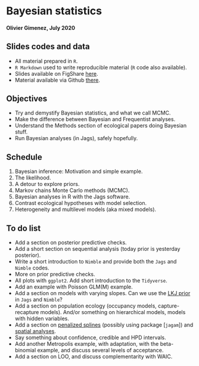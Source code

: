 # Bayesian statistics 
#### Olivier Gimenez, July 2020

## Slides codes and data

* All material prepared in `R`.
* `R Markdown` used to write reproducible material (`R` code also available).
* Slides available on FigShare [here](https://doi.org/10.6084/m9.figshare.12656894.v1).
* Material available via Github [there](https://github.com/oliviergimenez/Bayesian_Workshop).  

## Objectives

* Try and demystify Bayesian statistics, and what we call MCMC.
* Make the difference between Bayesian and Frequentist analyses.
* Understand the Methods section of ecological papers doing Bayesian stuff.
* Run Bayesian analyses (in Jags), safely hopefully.

## Schedule

1. Bayesian inference: Motivation and simple example.
2. The likelihood.
3. A detour to explore priors.
4. Markov chains Monte Carlo methods (MCMC).
5. Bayesian analyses in R with the Jags software.
6. Contrast ecological hypotheses with model selection.
7. Heterogeneity and multilevel models (aka mixed models).

## To do list

* Add a section on posterior predictive checks. 
* Add a short section on sequential analysis (today prior is yesterday posterior).
* Write a short introduction to `Nimble` and provide both the `Jags` and `Nimble` codes. 
* More on prior predictive checks.
* All plots with `ggplot2`. Add short introduction to the `Tidyverse`.
* Add an example with Poisson GLM(M) example.
* Add a section on models with varying slopes. Can we use the [LKJ prior](https://www.sciencedirect.com/science/article/pii/S0047259X09000876) in `Jags` and `Nimble`?
* Add a section on population ecology (occupancy models, capture-recapture models). And/or something on hierarchical models, models with hidden variables. 
* Add a section on [penalized splines](https://www.cambridge.org/core/books/semiparametric-regression/02FC9A9435232CA67532B4D31874412C) (possibly using package [`jagam`]) and [spatial analyses](https://r-nimble.org/html_manual/cha-spatial.html).
* Say something about confidence, credible and HPD intervals.
* Add another Metropolis example, with adaptation, with the beta-binomial example, and discuss several levels of acceptance. 
* Add a section on LOO, and discuss complementarity with WAIC.